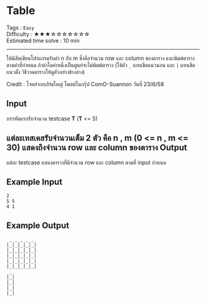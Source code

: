 Table
====================
Tags : `Easy`<br>
Difficulty : &#9733;&#9733;&#9733;&#9734;&#9734;&#9734;&#9734;&#9734;&#9734;&#9734;<br>
Estimated time solve : 10 min<br>

- - -

ให้นิสิตเขียนโปรแกรมรับค่า n กับ m ซึ่งคือจำนวน row และ column ของตาราง และพิมพ์ตารางตามค่าที่กำหนด ถ้าค่าใดค่าหนึ่งเป็นศูนย์จะไม่พิมพ์ตาราง (ใช้ตัว `_` แทนขีดแนวนอน และ `|` แทนขีดแนวตั้ง วิธีวาดตารางให้ดูตัวอย่างข้างล่าง)

Credit : โจทย์จากเอิร์ธใหญ่ โพสต์ในกรุ๊ป ComO-Suannon วันที่ 23/6/58

Input
-----
บรรทัดแรกรับจำนวน testcase **T** (**T** <= 5)

แต่ละเทสเคสรับจำนวนเต็ม 2 ตัว คือ **n** , **m** (0 <= **n** , **m** <= 30)  แสดงถึงจำนวน row และ column ของตาราง
Output
------
แต่ละ testcase แสดงตารางที่มีจำนวน row และ column ตามที่ input กำหนด

Example Input
-------
```
2
5 5
4 1
```

Example Output
-------------
```
 _ _ _ _ _
|_|_|_|_|_|
|_|_|_|_|_|
|_|_|_|_|_|
|_|_|_|_|_|
|_|_|_|_|_|
 _
|_|
|_|
|_|
|_|
```
